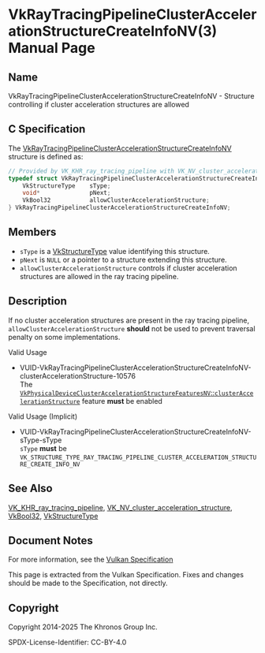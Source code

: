 # VkRayTracingPipelineClusterAccelerationStructureCreateInfoNV(3) Manual Page

## Name

VkRayTracingPipelineClusterAccelerationStructureCreateInfoNV - Structure controlling if cluster acceleration structures are allowed



## [](#_c_specification)C Specification

The [VkRayTracingPipelineClusterAccelerationStructureCreateInfoNV](https://registry.khronos.org/vulkan/specs/latest/man/html/VkRayTracingPipelineClusterAccelerationStructureCreateInfoNV.html) structure is defined as:

```c++
// Provided by VK_KHR_ray_tracing_pipeline with VK_NV_cluster_acceleration_structure
typedef struct VkRayTracingPipelineClusterAccelerationStructureCreateInfoNV {
    VkStructureType    sType;
    void*              pNext;
    VkBool32           allowClusterAccelerationStructure;
} VkRayTracingPipelineClusterAccelerationStructureCreateInfoNV;
```

## [](#_members)Members

- `sType` is a [VkStructureType](https://registry.khronos.org/vulkan/specs/latest/man/html/VkStructureType.html) value identifying this structure.
- `pNext` is `NULL` or a pointer to a structure extending this structure.
- `allowClusterAccelerationStructure` controls if cluster acceleration structures are allowed in the ray tracing pipeline.

## [](#_description)Description

If no cluster acceleration structures are present in the ray tracing pipeline, `allowClusterAccelerationStructure` **should** not be used to prevent traversal penalty on some implementations.

Valid Usage

- [](#VUID-VkRayTracingPipelineClusterAccelerationStructureCreateInfoNV-clusterAccelerationStructure-10576)VUID-VkRayTracingPipelineClusterAccelerationStructureCreateInfoNV-clusterAccelerationStructure-10576  
  The [`VkPhysicalDeviceClusterAccelerationStructureFeaturesNV`::`clusterAccelerationStructure`](https://registry.khronos.org/vulkan/specs/latest/html/vkspec.html#features-clusterAccelerationStructure) feature **must** be enabled

Valid Usage (Implicit)

- [](#VUID-VkRayTracingPipelineClusterAccelerationStructureCreateInfoNV-sType-sType)VUID-VkRayTracingPipelineClusterAccelerationStructureCreateInfoNV-sType-sType  
  `sType` **must** be `VK_STRUCTURE_TYPE_RAY_TRACING_PIPELINE_CLUSTER_ACCELERATION_STRUCTURE_CREATE_INFO_NV`

## [](#_see_also)See Also

[VK\_KHR\_ray\_tracing\_pipeline](https://registry.khronos.org/vulkan/specs/latest/man/html/VK_KHR_ray_tracing_pipeline.html), [VK\_NV\_cluster\_acceleration\_structure](https://registry.khronos.org/vulkan/specs/latest/man/html/VK_NV_cluster_acceleration_structure.html), [VkBool32](https://registry.khronos.org/vulkan/specs/latest/man/html/VkBool32.html), [VkStructureType](https://registry.khronos.org/vulkan/specs/latest/man/html/VkStructureType.html)

## [](#_document_notes)Document Notes

For more information, see the [Vulkan Specification](https://registry.khronos.org/vulkan/specs/latest/html/vkspec.html#VkRayTracingPipelineClusterAccelerationStructureCreateInfoNV)

This page is extracted from the Vulkan Specification. Fixes and changes should be made to the Specification, not directly.

## [](#_copyright)Copyright

Copyright 2014-2025 The Khronos Group Inc.

SPDX-License-Identifier: CC-BY-4.0
